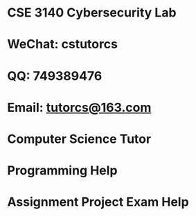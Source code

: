# CSE 3140 Cybersecurity Lab
# WeChat: cstutorcs

# QQ: 749389476

# Email: tutorcs@163.com

# Computer Science Tutor

# Programming Help

# Assignment Project Exam Help
